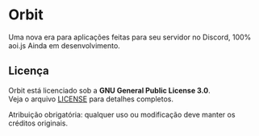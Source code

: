 # Orbit

Uma nova era para aplicações feitas para seu servidor no Discord, 100% aoi.js
Ainda em desenvolvimento.


## Licença

Orbit está licenciado sob a **GNU General Public License 3.0**.  
Veja o arquivo [LICENSE](./LICENSE) para detalhes completos.

Atribuição obrigatória: qualquer uso ou modificação deve manter os créditos originais.
